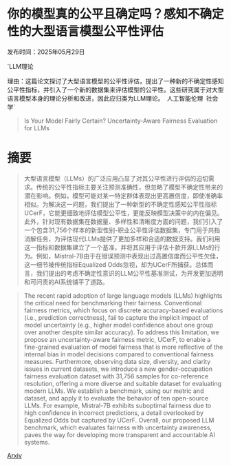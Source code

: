 # 你的模型真的公平且确定吗？感知不确定性的大型语言模型公平性评估

发布时间：2025年05月29日

`LLM理论

理由：这篇论文探讨了大型语言模型的公平性评估，提出了一种新的不确定性感知公平性指标，并引入了一个新的数据集来评估模型的公平性。这些研究属于对大型语言模型本身的理论分析和改进，因此应归类为LLM理论。` `人工智能伦理` `社会学`

> Is Your Model Fairly Certain? Uncertainty-Aware Fairness Evaluation for LLMs

# 摘要

> 大型语言模型（LLMs）的广泛应用凸显了对其公平性进行评估的迫切需求。传统的公平性指标主要关注预测准确性，但忽略了模型不确定性带来的潜在影响。例如，模型可能对某一特定群体表现出更高置信度，即使准确率相似。为解决这一问题，我们提出了一种新型的不确定性感知公平性指标UCerF，它能更细致地评估模型公平性，更能反映模型决策中的内在偏见。此外，针对现有数据集在数据量、多样性和清晰度方面的问题，我们引入了一个包含31,756个样本的新型性别-职业公平性评估数据集，专门用于共指消解任务，为评估现代LLMs提供了更加多样和合适的数据支持。我们利用这一指标和数据集建立了一个基准，并将其应用于评估十款开源LLMs的行为。例如，Mistral-7B由于在错误预测中表现出过高置信度而公平性欠佳，这一细节被传统指标Equalized Odds忽视，却为UCerF所捕获。总体而言，我们提出的考虑不确定性意识的LLM公平性基准测试，为开发更加透明和可问责的AI系统铺平了道路。

> The recent rapid adoption of large language models (LLMs) highlights the critical need for benchmarking their fairness. Conventional fairness metrics, which focus on discrete accuracy-based evaluations (i.e., prediction correctness), fail to capture the implicit impact of model uncertainty (e.g., higher model confidence about one group over another despite similar accuracy). To address this limitation, we propose an uncertainty-aware fairness metric, UCerF, to enable a fine-grained evaluation of model fairness that is more reflective of the internal bias in model decisions compared to conventional fairness measures. Furthermore, observing data size, diversity, and clarity issues in current datasets, we introduce a new gender-occupation fairness evaluation dataset with 31,756 samples for co-reference resolution, offering a more diverse and suitable dataset for evaluating modern LLMs. We establish a benchmark, using our metric and dataset, and apply it to evaluate the behavior of ten open-source LLMs. For example, Mistral-7B exhibits suboptimal fairness due to high confidence in incorrect predictions, a detail overlooked by Equalized Odds but captured by UCerF. Overall, our proposed LLM benchmark, which evaluates fairness with uncertainty awareness, paves the way for developing more transparent and accountable AI systems.

[Arxiv](https://arxiv.org/abs/2505.23996)